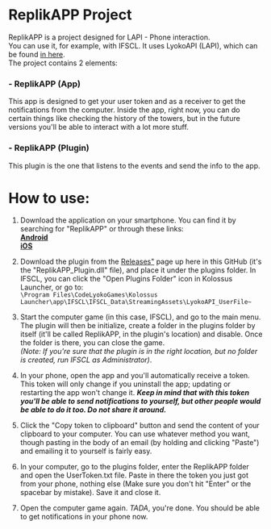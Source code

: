 ReplikAPP Project
======
ReplikAPP is a project designed for LAPI - Phone interaction.\
You can use it, for example, with IFSCL. It uses LyokoAPI (LAPI), which can be found [in here](https://github.com/LyokoAPI/LyokoAPI "LAPI's GitHub").\
The project contains 2 elements:

### - ReplikAPP (App)
This app is designed to get your user token and as a receiver to get the notifications from the computer.
Inside the app, right now, you can do certain things like checking the history of the towers, but in the future versions you'll be able to interact with a lot more stuff.

### - ReplikAPP (Plugin)
This plugin is the one that listens to the events and send the info to the app.


How to use:
======
1. Download the application on your smartphone. You can find it by searching for "ReplikAPP" or through these links:<br>
**[Android](https://play.google.com/store/apps/details?id=com.karuzohikari.lyokoapp)**<br>
**[iOS](https://apps.apple.com/app/replikapp/id1495977213)**

2. Download the plugin from the [Releases"](https://github.com/KaruzoHikari/ReplikAPP/releases/latest) page up here in this GitHub (it's the "ReplikAPP_Plugin.dll" file), and place it under the plugins folder. In IFSCL, you can click the "Open Plugins Folder" icon in Kolossus Launcher, or go to:  
```\Program Files\CodeLyokoGames\Kolossus Launcher\app\IFSCL\IFSCL_Data\StreamingAssets\LyokoAPI_UserFile~```

3. Start the computer game (in this case, IFSCL), and go to the main menu. The plugin will then be initialize, create a folder in the plugins folder by itself (it'll be called ReplikAPP, in the plugin's location) and disable. Once the folder is there, you can close the game.\
*(Note: If you're sure that the plugin is in the right location, but no folder is created, run IFSCL as Administrator)*.

4. In your phone, open the app and you'll automatically receive a token. This token will only change if you uninstall the app; updating or restarting the app won't change it. ***Keep in mind that with this token you'll be able to send notifications to yourself, but other people would be able to do it too. Do not share it around.***

5. Click the "Copy token to clipboard" button and send the content of your clipboard to your computer. You can use whatever method you want, though pasting in the body of an email (by holding and clicking "Paste") and emailing it to yourself is fairly easy.

6. In your computer, go to the plugins folder, enter the ReplikAPP folder and open the UserToken.txt file. Paste in there the token you just got from your phone, nothing else (Make sure you don't hit "Enter" or the spacebar by mistake). Save it and close it.

7. Open the computer game again. *TADA*, you're done. You should be able to get notifications in your phone now.
